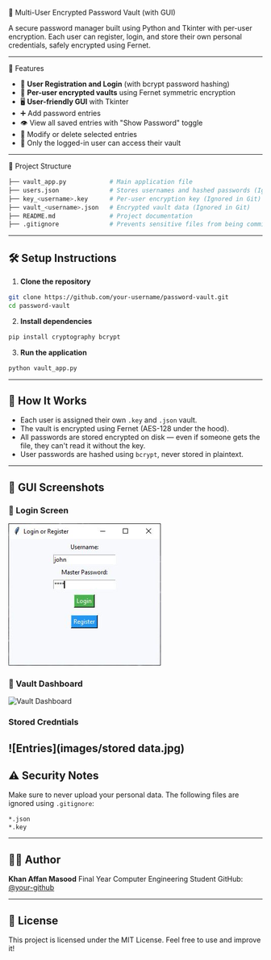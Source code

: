  🔐 Multi-User Encrypted Password Vault (with GUI)

A secure password manager built using Python and Tkinter with per-user encryption. Each user can register, login, and store their own personal credentials, safely encrypted using Fernet.

---

 🚀 Features

* 🔑 **User Registration and Login** (with bcrypt password hashing)
* 🔐 **Per-user encrypted vaults** using Fernet symmetric encryption
* 🖥️ **User-friendly GUI** with Tkinter
* ➕ Add password entries
* 👁️ View all saved entries with "Show Password" toggle
* 📝 Modify or delete selected entries
* 👤 Only the logged-in user can access their vault

---

 📁 Project Structure

```bash
├── vault_app.py            # Main application file
├── users.json              # Stores usernames and hashed passwords (Ignored in Git)
├── key_<username>.key      # Per-user encryption key (Ignored in Git)
├── vault_<username>.json   # Encrypted vault data (Ignored in Git)
├── README.md               # Project documentation
├── .gitignore              # Prevents sensitive files from being committed
```

---

## 🛠️ Setup Instructions

1. **Clone the repository**

```bash
git clone https://github.com/your-username/password-vault.git
cd password-vault
```

2. **Install dependencies**

```bash
pip install cryptography bcrypt
```

3. **Run the application**

```bash
python vault_app.py
```

---

## 🧠 How It Works

* Each user is assigned their own `.key` and `.json` vault.
* The vault is encrypted using Fernet (AES-128 under the hood).
* All passwords are stored encrypted on disk — even if someone gets the file, they can't read it without the key.
* User passwords are hashed using `bcrypt`, never stored in plaintext.

---

## 📸 GUI Screenshots

### 🔐 Login Screen
![Login Screen](images/login.jpg)

### 🧾 Vault Dashboard
![Vault Dashboard](Password-vault/imagesdashboard.jpg)
### Stored Credntials
![Entries](images/stored data.jpg)
---

## ⚠️ Security Notes

Make sure to never upload your personal data. The following files are ignored using `.gitignore`:

```
*.json
*.key
```

---

## 🙋‍♂️ Author

**Khan Affan Masood**
Final Year Computer Engineering Student
GitHub: [@your-github](https://github.com/your-github)

---

## 📃 License

This project is licensed under the MIT License. Feel free to use and improve it!
